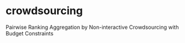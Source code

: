 # crowdsourcing
Pairwise Ranking Aggregation by Non-interactive Crowdsourcing with Budget Constraints
